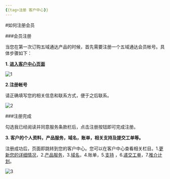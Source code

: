 ```yaml
---
{{tag>注册 客户中心}}
--- 
```

#如何注册会员

###会员注册

当您在第一次订购五域通达产品的时候，首先需要注册一个五域通达会员帐号。具体步骤如下：

**1. [进入客户中心页面](http://portal.51hosting.com)**

![1](http://ww4.sinaimg.cn/large/a74ecc4cjw1dz4s81hhhkj.jpg)


**2.注册帐号**

请正确填写您的相关信息和联系方式，便于之后联系。

![2](http://ww4.sinaimg.cn/large/a74e55b4jw1dz4vugiokuj.jpg)   



###注册完成

勾选我已经阅读并同意服务条款栏后，点击注册按钮即可完成注册。


**3. 客户的个人资料，产品服务，域名，账单，相关支持及提交工单等。**

注册成功后，页面即跳转到您的客户中心。您可以在客户中心查看相关栏目。1.[更新您的详细情况](http://kb.51hosting.com/clientarea/2012/12/06/clientarea-add-subaccount/)，2.[产品服务]()，3.[域名]()，4.账单，5.[支持]()
，6.[递交工单](http://portal.51hosting.com/submitticket.php)，7.[推介计划]()。

![3](http://ww4.sinaimg.cn/large/a74ecc4cjw1dz4vwxtxrpj.jpg)     
